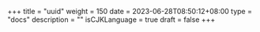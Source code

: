 +++
title = "uuid"
weight = 150
date = 2023-06-28T08:50:12+08:00
type = "docs"
description = ""
isCJKLanguage = true
draft = false
+++